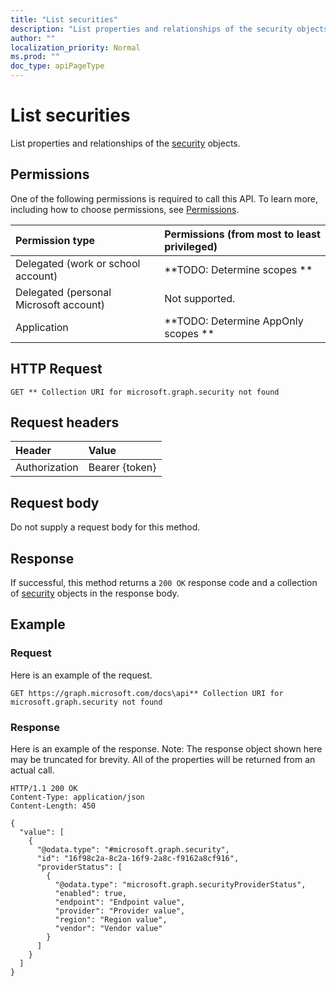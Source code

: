 ```yaml
---
title: "List securities"
description: "List properties and relationships of the security objects."
author: ""
localization_priority: Normal
ms.prod: ""
doc_type: apiPageType
---
```


# List securities

List properties and relationships of the [security](../resources/security.md) objects.

## Permissions
One of the following permissions is required to call this API. To learn more, including how to choose permissions, see [Permissions](/concepts/permissions-reference.md).

|Permission type|Permissions (from most to least privileged)|
|:---|:---|
|Delegated (work or school account)|**TODO: Determine scopes **|
|Delegated (personal Microsoft account)|Not supported.|
|Application|**TODO: Determine AppOnly scopes **|

## HTTP Request
<!-- {
  "blockType": "ignored"
}
-->
``` http
GET ** Collection URI for microsoft.graph.security not found
```

## Request headers
|Header|Value|
|:---|:---|
|Authorization|Bearer {token}|

## Request body
Do not supply a request body for this method.

## Response
If successful, this method returns a `200 OK` response code and a collection of [security](../resources/security.md) objects in the response body.

## Example

### Request
Here is an example of the request.
<!-- {
  "blockType": "request",
  "name": "get_security"
}
-->
``` http
GET https://graph.microsoft.com/docs\api** Collection URI for microsoft.graph.security not found
```

### Response
Here is an example of the response. Note: The response object shown here may be truncated for brevity. All of the properties will be returned from an actual call.
<!-- {
  "blockType": "response",
  "truncated": true,
  "@odata.type": "collection(microsoft.graph.security)"
}
-->
``` http
HTTP/1.1 200 OK
Content-Type: application/json
Content-Length: 450

{
  "value": [
    {
      "@odata.type": "#microsoft.graph.security",
      "id": "16f98c2a-8c2a-16f9-2a8c-f9162a8cf916",
      "providerStatus": [
        {
          "@odata.type": "microsoft.graph.securityProviderStatus",
          "enabled": true,
          "endpoint": "Endpoint value",
          "provider": "Provider value",
          "region": "Region value",
          "vendor": "Vendor value"
        }
      ]
    }
  ]
}
```

